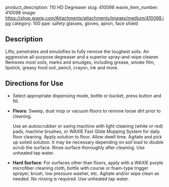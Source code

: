 product_description: 110 HD Degreaser
slug: 410098
waxie_item_number: 410098
image: https://shop.waxie.com/Attachments/attachments/images/medium/410098.jpg
category: 100
ppe: safety glasses, gloves, apron, face shield

## Description
Lifts, penetrates and emulsifies to fully remove the toughest soils. An aggressive all-purpose degreaser and a superior spray-and-wipe cleaner. Removes most soils, marks and smudges, including grease, smoke film, lipstick, greasy food soil, pencil, crayon, ink and more.

## Directions for Use

- Select appropriate dispensing mode, bottle or bucket, press button and fill.
- **Floors**: Sweep, dust mop or vacuum floors to remove loose dirt prior to cleaning.

  Use an autoscrubber or swing machine with light cleaning (white or red) pads, machine brushes, or WAXIE Fast Glide Mopping System for daily floor cleaning. Apply solution to floor. Allow dwell time. Agitate and pick up soiled solution. It may be necessary depending on soil load to double scrub the surface. Rinse surface thoroughly after cleaning. Use unheated tap water.

- **Hard Surface**: For surfaces other than floors, apply with a WAXIE purple microfiber cleaning cloth, bottle with course or foam-type trigger sprayer, brush, low pressure washer, etc. Agitate and/or wipe clean as needed. No rinsing is required. Use unheated tap water.
